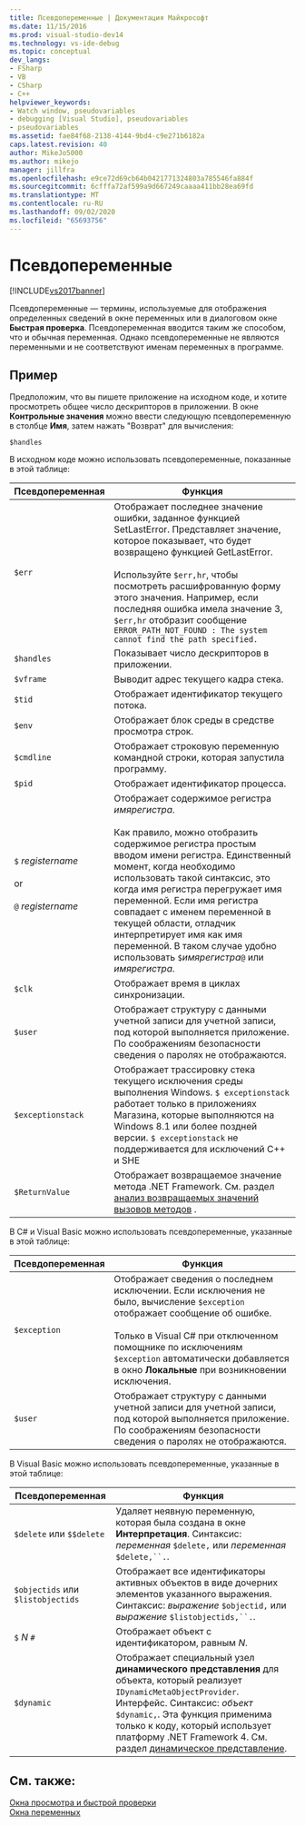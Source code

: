 ```yaml
---
title: Псевдопеременные | Документация Майкрософт
ms.date: 11/15/2016
ms.prod: visual-studio-dev14
ms.technology: vs-ide-debug
ms.topic: conceptual
dev_langs:
- FSharp
- VB
- CSharp
- C++
helpviewer_keywords:
- Watch window, pseudovariables
- debugging [Visual Studio], pseudovariables
- pseudovariables
ms.assetid: fae84f68-2138-4144-9bd4-c9e271b6182a
caps.latest.revision: 40
author: MikeJo5000
ms.author: mikejo
manager: jillfra
ms.openlocfilehash: e9ce72d69cb64b0421771324803a785546fa884f
ms.sourcegitcommit: 6cfffa72af599a9d667249caaaa411bb28ea69fd
ms.translationtype: MT
ms.contentlocale: ru-RU
ms.lasthandoff: 09/02/2020
ms.locfileid: "65693756"
---
```

# <a name="pseudovariables"></a>Псевдопеременные
[!INCLUDE[vs2017banner](../includes/vs2017banner.md)]

Псевдопеременные — термины, используемые для отображения определенных сведений в окне переменных или в диалоговом окне **Быстрая проверка**. Псевдопеременная вводится таким же способом, что и обычная переменная. Однако псевдопеременные не являются переменными и не соответствуют именам переменных в программе.  
  
## <a name="example"></a>Пример  
 Предположим, что вы пишете приложение на исходном коде, и хотите просмотреть общее число дескрипторов в приложении. В окне **Контрольные значения** можно ввести следующую псевдопеременную в столбце **Имя**, затем нажать "Возврат" для вычисления:  
  
```  
$handles  
```  
  
 В исходном коде можно использовать псевдопеременные, показанные в этой таблице:  
  
|Псевдопеременная|Функция|  
|--------------------|--------------|  
|`$err`|Отображает последнее значение ошибки, заданное функцией SetLastError. Представляет значение, которое показывает, что будет возвращено функцией GetLastError.<br /><br /> Используйте `$err,hr`, чтобы посмотреть расшифрованную форму этого значения. Например, если последняя ошибка имела значение 3, `$err,hr` отобразит сообщение `ERROR_PATH_NOT_FOUND : The system cannot find the path specified.`|  
|`$handles`|Показывает число дескрипторов в приложении.|  
|`$vframe`|Выводит адрес текущего кадра стека.|  
|`$tid`|Отображает идентификатор текущего потока.|  
|`$env`|Отображает блок среды в средстве просмотра строк.|  
|`$cmdline`|Отображает строковую переменную командной строки, которая запустила программу.|  
|`$pid`|Отображает идентификатор процесса.|  
|`$` *registername*<br /><br /> or<br /><br /> `@` *registername*|Отображает содержимое регистра *имярегистра*.<br /><br /> Как правило, можно отобразить содержимое регистра простым вводом имени регистра. Единственный момент, когда необходимо использовать такой синтаксис, это когда имя регистра перегружает имя переменной. Если имя регистра совпадает с именем переменной в текущей области, отладчик интерпретирует имя как имя переменной. В таком случае удобно использовать `$`*имярегистра*`@` или *имярегистра*.|  
|`$clk`|Отображает время в циклах синхронизации.|  
|`$user`|Отображает структуру с данными учетной записи для учетной записи, под которой выполняется приложение. По соображениям безопасности сведения о паролях не отображаются.|  
|`$exceptionstack`|Отображает трассировку стека текущего исключения среды выполнения Windows. `$ exceptionstack` работает только в приложениях Магазина, которые выполняются на Windows 8.1 или более поздней версии. `$ exceptionstack` не поддерживается для исключений C++ и SHE|  
|`$ReturnValue`|Отображает возвращаемое значение метода .NET Framework. См. раздел [анализ возвращаемых значений вызовов методов](https://msdn.microsoft.com/library/e3245b37-8e2e-4200-ba84-133726e95f1f) .|  
  
 В C# и Visual Basic можно использовать псевдопеременные, указанные в этой таблице:  
  
|Псевдопеременная|Функция|  
|--------------------|--------------|  
|`$exception`|Отображает сведения о последнем исключении. Если исключения не было, вычисление `$exception` отображает сообщение об ошибке.<br /><br /> Только в Visual C# при отключенном помощнике по исключениям `$exception` автоматически добавляется в окно **Локальные** при возникновении исключения.|  
|`$user`|Отображает структуру с данными учетной записи для учетной записи, под которой выполняется приложение. По соображениям безопасности сведения о паролях не отображаются.|  
  
 В Visual Basic можно использовать псевдопеременные, указанные в этой таблице:  
  
|Псевдопеременная|Функция|  
|--------------------|--------------|  
|`$delete` или `$$delete`|Удаляет неявную переменную, которая была создана в окне **Интерпретация**. Синтаксис: *переменная* `$delete,` или *переменная* `$delete,``.`.|  
|`$objectids` или `$listobjectids`|Отображает все идентификаторы активных объектов в виде дочерних элементов указанного выражения. Синтаксис: *выражение* `$objectid,` или *выражение* `$listobjectids,``.`.|  
|`$` *N* `#`|Отображает объект с идентификатором, равным *N*.|  
|`$dynamic`|Отображает специальный узел **динамического представления** для объекта, который реализует `IDynamicMetaObjectProvider`. Интерфейс. Синтаксис: *объект* `$dynamic,`. Эта функция применима только к коду, который использует платформу .NET Framework 4. См. раздел [динамическое представление](https://msdn.microsoft.com/library/4c851b17-2c12-46a0-9828-eb6ea6f5c563).|  
  
## <a name="see-also"></a>См. также:  
 [Окна просмотра и быстрой проверки](../debugger/watch-and-quickwatch-windows.md)   
 [Окна переменных](https://msdn.microsoft.com/library/ce0a67f6-2502-4b7a-ba45-cc32f8aeba3e)
